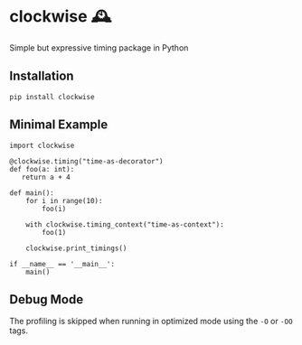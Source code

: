 # clockwise 🕰️
Simple but expressive timing package in Python

## Installation
```
pip install clockwise
```

## Minimal Example
```
import clockwise

@clockwise.timing("time-as-decorator")
def foo(a: int): 
   return a + 4

def main():
    for i in range(10):
        foo(i)

    with clockwise.timing_context("time-as-context"):
        foo(1)

    clockwise.print_timings() 

if __name__ == '__main__':
    main()
```

## Debug Mode
The profiling is skipped when running in optimized mode using the `-O` or `-OO` tags. 
